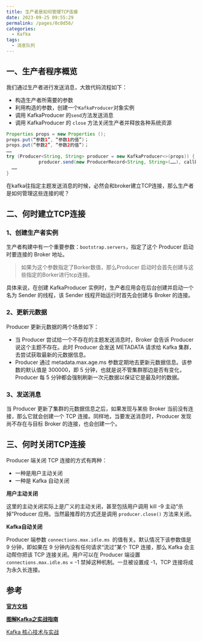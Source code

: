 ```yaml
---
title: 生产者是如何管理TCP连接
date: 2023-09-25 09:55:29
permalink: /pages/0c0d56/
categories:
  - Kafka
tags:
  - 消息队列
---
```

## 一、生产者程序概览

我们通过生产者进行发送消息，大致代码流程如下：

- 构造生产者所需要的参数
- 利用构造的参数，创建一个`KafkaProducer`对象实例
- 调用 KafkaProducer 的`send`方法发送消息
- 调用 KafkaProducer 的 `close` 方法关闭生产者并释放各种系统资源

```java
Properties props = new Properties ();
props.put(“参数1”, “参数1的值”)；
props.put(“参数2”, “参数2的值”)；
……
try (Producer<String, String> producer = new KafkaProducer<>(props)) {
            producer.send(new ProducerRecord<String, String>(……), callback);
  ……
}
```

在kafka往指定主题发送消息的时候，必然会和broker建立TCP连接，那么生产者是如何管理这些连接的呢？

## 二、何时建立TCP连接

### 1、创建生产者实例

生产者构建中有一个重要参数：`bootstrap.servers`，指定了这个 Producer 启动时要连接的 Broker 地址。

> 如果为这个参数指定了Borker数值，那么Producer 启动时会首先创建与这些指定的Borker进行tcp连接。

具体来说，在创建 KafkaProducer 实例时，生产者应用会在后台创建并启动一个名为 Sender 的线程，该 Sender 线程开始运行时首先会创建与 Broker 的连接。

### 2、更新元数据

Producer 更新元数据的两个场景如下：

- 当 Producer 尝试给一个不存在的主题发送消息时，Broker 会告诉 Producer 说这个主题不存在。此时 Producer 会发送 METADATA 请求给 Kafka 集群，去尝试获取最新的元数据信息。
- Producer 通过 metadata.max.age.ms 参数定期地去更新元数据信息。该参数的默认值是 300000，即 5 分钟，也就是说不管集群那边是否有变化，Producer 每 5 分钟都会强制刷新一次元数据以保证它是最及时的数据。

### 3、发送消息

当 Producer 更新了集群的元数据信息之后，如果发现与某些 Broker 当前没有连接，那么它就会创建一个 TCP 连接。同样地，当要发送消息时，Producer 发现尚不存在与目标 Broker 的连接，也会创建一个。

## 三、何时关闭TCP连接

Producer 端关闭 TCP 连接的方式有两种：

- 一种是用户主动关闭
- 一种是 Kafka 自动关闭

**用户主动关闭**

这里的主动关闭实际上是广义的主动关闭，甚至包括用户调用 kill -9 主动“杀掉”Producer 应用。当然最推荐的方式还是调用 `producer.close()` 方法来关闭。

**Kafka自动关闭**

Producer 端参数 `connections.max.idle.ms `的值有关。默认情况下该参数值是 9 分钟，即如果在 9 分钟内没有任何请求“流过”某个 TCP 连接，那么 Kafka 会主动帮你把该 TCP 连接关闭。用户可以在 Producer 端设置 `connections.max.idle.ms` = -1 禁掉这种机制。一旦被设置成 -1，TCP 连接将成为永久长连接。

## **参考**

**[官方文档](https://kafka.apache.org/documentation/)**

**[图解Kafka之实战指南](https://juejin.cn/book/6844733793220165639?enter_from=search_result&utm_source=search)**

[Kafka 核心技术与实战](https://time.geekbang.org/column/intro/100029201)

